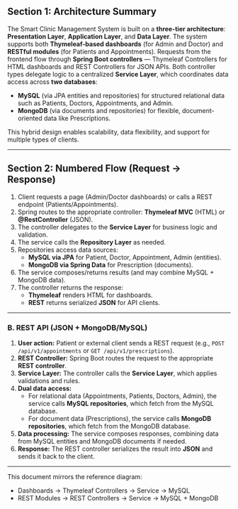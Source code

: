 ## Section 1: Architecture Summary
The Smart Clinic Management System is built on a **three-tier architecture**: **Presentation Layer**, **Application Layer**, and **Data Layer**. The system supports both **Thymeleaf-based dashboards** (for Admin and Doctor) and **RESTful modules** (for Patients and Appointments). Requests from the frontend flow through **Spring Boot controllers** — Thymeleaf Controllers for HTML dashboards and REST Controllers for JSON APIs. Both controller types delegate logic to a centralized **Service Layer**, which coordinates data access across **two databases**:  
- **MySQL** (via JPA entities and repositories) for structured relational data such as Patients, Doctors, Appointments, and Admin.  
- **MongoDB** (via documents and repositories) for flexible, document-oriented data like Prescriptions.  

This hybrid design enables scalability, data flexibility, and support for multiple types of clients.

---

## Section 2: Numbered Flow (Request → Response)
1) Client requests a page (Admin/Doctor dashboards) or calls a REST endpoint (Patients/Appointments).
2) Spring routes to the appropriate controller: **Thymeleaf MVC** (HTML) or **@RestController** (JSON).
3) The controller delegates to the **Service Layer** for business logic and validation.
4) The service calls the **Repository Layer** as needed.
5) Repositories access data sources:
   - **MySQL via JPA** for Patient, Doctor, Appointment, Admin (entities).
   - **MongoDB via Spring Data** for Prescription (documents).
6) The service composes/returns results (and may combine MySQL + MongoDB data).
7) The controller returns the response:
   - **Thymeleaf** renders HTML for dashboards.
   - **REST** returns serialized **JSON** for API clients.
---

### B. REST API (JSON + MongoDB/MySQL)
1. **User action:** Patient or external client sends a REST request (e.g., `POST /api/v1/appointments` or `GET /api/v1/prescriptions`).  
2. **REST Controller:** Spring Boot routes the request to the appropriate **REST controller**.  
3. **Service Layer:** The controller calls the **Service Layer**, which applies validations and rules.  
4. **Dual data access:**  
   - For relational data (Appointments, Patients, Doctors, Admin), the service calls **MySQL repositories**, which fetch from the MySQL database.  
   - For document data (Prescriptions), the service calls **MongoDB repositories**, which fetch from the MongoDB database.  
5. **Data processing:** The service composes responses, combining data from MySQL entities and MongoDB documents if needed.  
6. **Response:** The REST controller serializes the result into **JSON** and sends it back to the client.  

---

This document mirrors the reference diagram:  
- Dashboards → Thymeleaf Controllers → Service → MySQL  
- REST Modules → REST Controllers → Service → MySQL + MongoDB  

